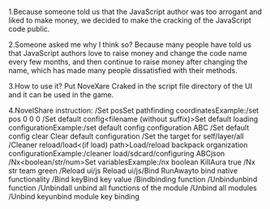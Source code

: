 1.Because someone told us that the JavaScript author was too arrogant and liked to make money, we decided to make the cracking of the JavaScript code public.

2.Someone asked me why I think so? Because many people have told us that JavaScript authors love to raise money and change the code name every few months, and then continue to raise money after changing the name, which has made many people dissatisfied with their methods.

3.How to use it? Put NoveXare Craked in the script file directory of the UI and it can be used in the game.

4.NovelShare instruction:
/Set pos<x><y><z>Set pathfinding coordinatesExample:/set pos 0 0 0
/Set default config<filename (without suffix)>Set default loading configurationExample:/set default config configuration ABC
/Set default config clear Clear default configuration
/Set the target for self/layer/all
/Cleaner reload/load<(if load) path>Load/reload backpack organization configurationExample:/cleaner load/sdcard/configuring ABCjson
/Nx<boolean/str/num><key><value>Set variablesExample:/nx boolean KillAura true
/Nx str team green
/Reload ui/js Reload ui/js/Bind RunAway<ModulaKey>to bind native functionality
/Bind key<ModulaKey>Bind key value
/Bind<ModulaKey><ModulaKey>binding function
/Unbind<ModulaKey><ModulaKey>unbind function
/Unbind<ModulaKey>all unbind all functions of the module
/Unbind all modules
/Unbind key<ModulaKey>unbind module key binding
